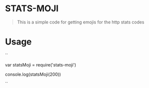 # STATS-MOJI
> This is a simple code for getting emojis for the http stats codes

# Usage

``

var statsMoji = require('stats-moji')

console.log(statsMoji(200))

``
